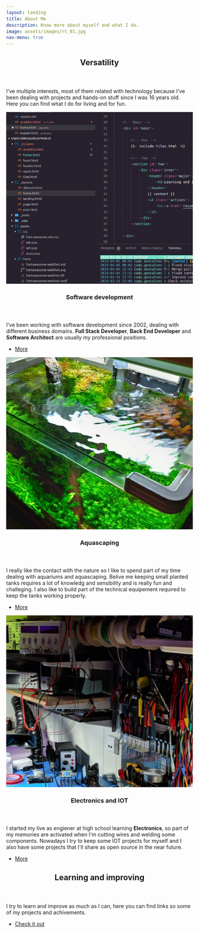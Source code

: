```yaml
---
layout: landing
title: About Me
description: Know more about myself and what I do.
image: assets/images/rt_01.jpg
nav-menu: true
---
```


<!-- Main -->
<div id="main">

<!-- One -->
<section id="one">
	<div class="inner">
		<header class="major">
			<h2>Versatility</h2>
		</header>
		<p>I've multiple interests, most of them related with technology because I've been dealing with projects and hands-on stuff since I was 16 years old. Here you can find what I do for living and for fun.</p>
	</div>
</section>

<!-- Two -->
<section id="two" class="spotlights">
	<section>
		<a href="resume.html" class="image">
			<img src="assets/images/sq_01.jpg" alt="" data-position="center center" />
		</a>
		<div class="content">
			<div class="inner">
				<header class="major">
					<h3>Software development</h3>
				</header>
				<p>I’ve been working with software development since 2002, dealing with different business domains. <b>Full Stack Developer</b>, <b>Back End Developer</b> and <b>Software Architect</b> are usually my professional positions. </p>
				<ul class="actions">
					<li><a href="resume.html" class="button">More</a></li>
				</ul>
			</div>
		</div>
	</section>
	<section>
		<a href="resume.html" class="image">
			<img src="assets/images/sq_02.jpg" alt="" data-position="top center" />
		</a>
		<div class="content">
			<div class="inner">
				<header class="major">
					<h3>Aquascaping</h3>
				</header>
				<p>I really like the contact with the nature so I like to spend part of my time dealing with aquariums and aquascaping. Belive me keeping small planted tanks requires a lot of knowledg and sensibility and is really fun and challeging. I also like to build part of the technical equipement required to keep the tanks working properly. </p>
				<ul class="actions">
					<li><a href="resume.html" class="button">More</a></li>
				</ul>
			</div>
		</div>
	</section>
	<section>
		<a href="resume.html" class="image">
			<img src="assets/images/sq_03.jpg" alt="" data-position="25% 25%" />
		</a>
		<div class="content">
			<div class="inner">
				<header class="major">
					<h3>Electronics and IOT</h3>
				</header>
				<p>I started my live as engiener  at high school learning <b>Electronics</b>, so part of my memories are activated when I'm cutting wires and welding some components. Nowadays I try to keep some IOT projects for myself and I also have some projects that I'll share as open source in the near future.</p>
				<ul class="actions">
					<li><a href="resume.html" class="button">More</a></li>
				</ul>
			</div>
		</div>
	</section>
</section>

<!-- Three -->
<section id="three">
	<div class="inner">
		<header class="major">
			<h2>Learning and improving</h2>
		</header>
		<p>I try to learn and improve as much as I can, here you can find links so some of my projects and achivements.</p>
		<ul class="actions">
			<li><a href="resume.html" class="button next">Check it out</a></li>
		</ul>
	</div>
</section>

</div>
